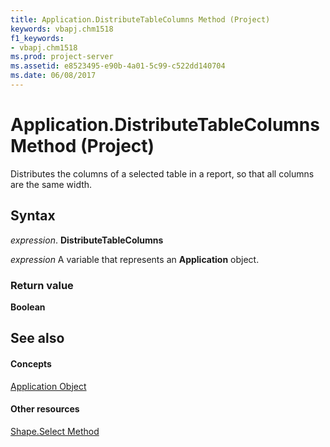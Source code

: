 ```yaml
---
title: Application.DistributeTableColumns Method (Project)
keywords: vbapj.chm1518
f1_keywords:
- vbapj.chm1518
ms.prod: project-server
ms.assetid: e8523495-e90b-4a01-5c99-c522dd140704
ms.date: 06/08/2017
---
```



# Application.DistributeTableColumns Method (Project)
Distributes the columns of a selected table in a report, so that all columns are the same width.

## Syntax

 _expression_. **DistributeTableColumns**

 _expression_ A variable that represents an **Application** object.


### Return value

 **Boolean**


## See also


#### Concepts


[Application Object](application-object-project.md)
#### Other resources


[Shape.Select Method](shape-select-method-project.md)
